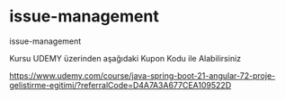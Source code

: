 # issue-management
issue-management


Kursu UDEMY üzerinden aşağıdaki Kupon Kodu ile Alabilirsiniz

https://www.udemy.com/course/java-spring-boot-21-angular-72-proje-gelistirme-egitimi/?referralCode=D4A7A3A677CEA109522D

